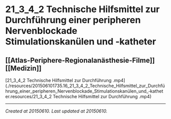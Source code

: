 # 21_3_4_2 Technische Hilfsmittel zur Durchführung einer peripheren Nervenblockade Stimulationskanülen und ‑katheter
 [[Atlas-Periphere-Regionalanästhesie-Filme]] [[Medizin]] 
---



[21\_3\_4\_2 Technische Hilfsmittel zur Durchführung .mp4](./resources/201506101735.16_21_3_4_2_Technische_Hilfsmittel_zur_Durchführung_einer_peripheren_Nervenblockade_Stimulationskanülen_und_‑katheter.resources/21_3_4_2 Technische Hilfsmittel zur Durchführung .mp4)

---

_Created at 20150610._
_Last updated at 20150610._



